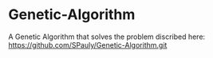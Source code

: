 # Genetic-Algorithm
A Genetic Algorithm that solves the problem discribed here: https://github.com/SPauly/Genetic-Algorithm.git

